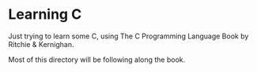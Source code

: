 # Learning C
Just trying to learn some C, using The C Programming Language Book by Ritchie & Kernighan.

Most of this directory will be following along the book.
